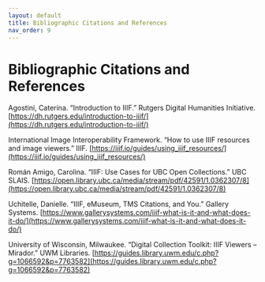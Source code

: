 ```yaml
---
layout: default
title: Bibliographic Citations and References
nav_order: 9
---
```


# Bibliographic Citations and References

Agostini, Caterina. “Introduction to IIIF.” Rutgers Digital Humanities Initiative. [https://dh.rutgers.edu/introduction-to-iiif/](https://dh.rutgers.edu/introduction-to-iiif/)
 
International Image Interoperability Framework. “How to use IIIF resources and image viewers.” IIIF. [https://iiif.io/guides/using_iiif_resources/](https://iiif.io/guides/using_iiif_resources/)
 
Román Amigo, Carolina. “IIIF: Use Cases for UBC Open Collections.” UBC SLAIS. [https://open.library.ubc.ca/media/stream/pdf/42591/1.0362307/8](https://open.library.ubc.ca/media/stream/pdf/42591/1.0362307/8)
 
Uchitelle, Danielle. “IIIF, eMuseum, TMS Citations, and You.” Gallery Systems. [https://www.gallerysystems.com/iiif-what-is-it-and-what-does-it-do/](https://www.gallerysystems.com/iiif-what-is-it-and-what-does-it-do/)
 
University of Wisconsin, Milwaukee. “Digital Collection Toolkit: IIIF Viewers – Mirador.” UWM Libraries. [https://guides.library.uwm.edu/c.php?g=1066592&p=7763582](https://guides.library.uwm.edu/c.php?g=1066592&p=7763582)
